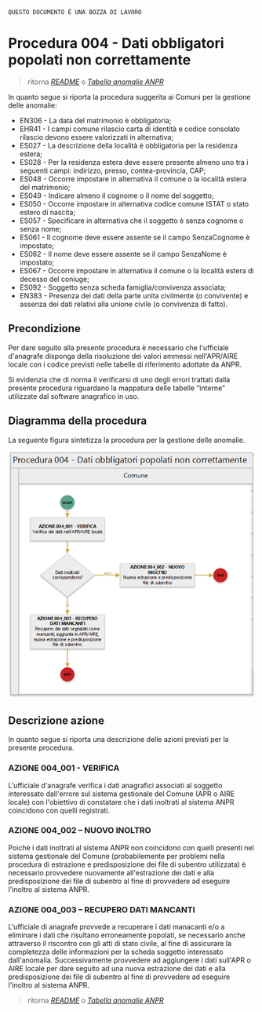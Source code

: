 	QUESTO DOCUMENTO É UNA BOZZA DI LAVORO

# Procedura 004 - Dati obbligatori popolati non correttamente

> ritorna [*README*](../README.md) o [*Tabella anomalie ANPR*](../TAB01_ANOMALIE_ANPR.md)

In quanto segue si riporta la procedura suggerita ai Comuni per la gestione delle anomalie: 

- EN306 - La data del matrimonio è obbligatoria;
- EHR41 - I campi comune rilascio carta di identità e codice consolato rilascio devono essere valorizzati in alternativa;
- ES027 - La descrizione della località è obbligatoria per la residenza estera;
- ES028 - Per la residenza estera deve essere presente almeno uno tra i seguenti campi: indirizzo, presso, contea-provincia, CAP;
- ES048 - Occorre impostare in alternativa il comune o la località estera del matrimonio;
- ES049 - Indicare almeno il cognome o il nome del soggetto;
- ES050 - Occorre impostare in alternativa codice comune ISTAT o stato estero di nascita;
- ES057 - Specificare in alternativa che il soggetto è senza cognome o senza nome;
- ES061 - Il cognome deve essere assente se il campo SenzaCognome è impostato;
- ES062 - Il nome deve essere assente se il campo SenzaNome è impostato;
- ES067 - Occorre impostare in alternativa il comune o la località estera di decesso del coniuge;
- ES092	- Soggetto senza scheda famiglia/convivenza associata;
- EN383 - Presenza dei dati della parte unita civilmente (o convivente)  e assenza dei dati relativi alla unione civile (o convivenza di fatto).



## Precondizione
Per dare seguito alla presente procedura è necessario che l'ufficiale d'anagrafe disponga della risoluzione dei valori ammessi nell'APR/AIRE locale con i codice previsti nelle tabelle di riferimento adottate da ANPR.

Si evidenzia che di norma il verificarsi di uno degli errori trattati dalla presente procedura riguardano la mappatura delle tabelle “interne” utilizzate dal software anagrafico in uso.  


## Diagramma della procedura
La seguente figura sintetizza la procedura per la gestione delle anomalie.

![Swimlane diagram procedura 004](image/IMAGE_004.png)

## Descrizione azione
In quanto segue si riporta una descrizione delle azioni previsti per la presente procedura.

### AZIONE 004_001 - VERIFICA
L'ufficiale d'anagrafe verifica i dati anagrafici associati al soggetto interessato dall'errore sul sistema gestionale del Comune (APR o AIRE locale) con l'obiettivo di constatare che i dati inoltrati al sistema ANPR coincidono con quelli registrati.

### AZIONE 004_002 – NUOVO INOLTRO
Poichè i dati inoltrati al sistema ANPR non coincidono con quelli presenti nel sistema gestionale del Comune (probabilemente per problemi nella procedura di estrazione e predisposizione dei file di subentro utilizzata) è necessario provvedere nuovamente all'estrazione dei dati e alla predisposizione dei file di subentro al fine di provvedere ad eseguire l'inoltro al sistema ANPR.

### AZIONE 004_003 – RECUPERO DATI MANCANTI
L'ufficiale di anagrafe provvede a recuperare i dati manacanti e/o a eliminare i dati che risultano erroneamente popolati, se necessario anche attraverso il riscontro con gli atti di stato civile, al fine di assicurare la completezza delle informazioni per la scheda soggetto interessato dall'anomalia. Successivamente provvedere ad aggiungere i dati sull'APR o AIRE locale per dare seguito ad una nuova estrazione dei dati e alla predisposizione dei file di subentro al fine di provvedere ad eseguire l'inoltro al sistema ANPR.


> ritorna [*README*](../README.md) o [*Tabella anomalie ANPR*](../TAB01_ANOMALIE_ANPR.md)
